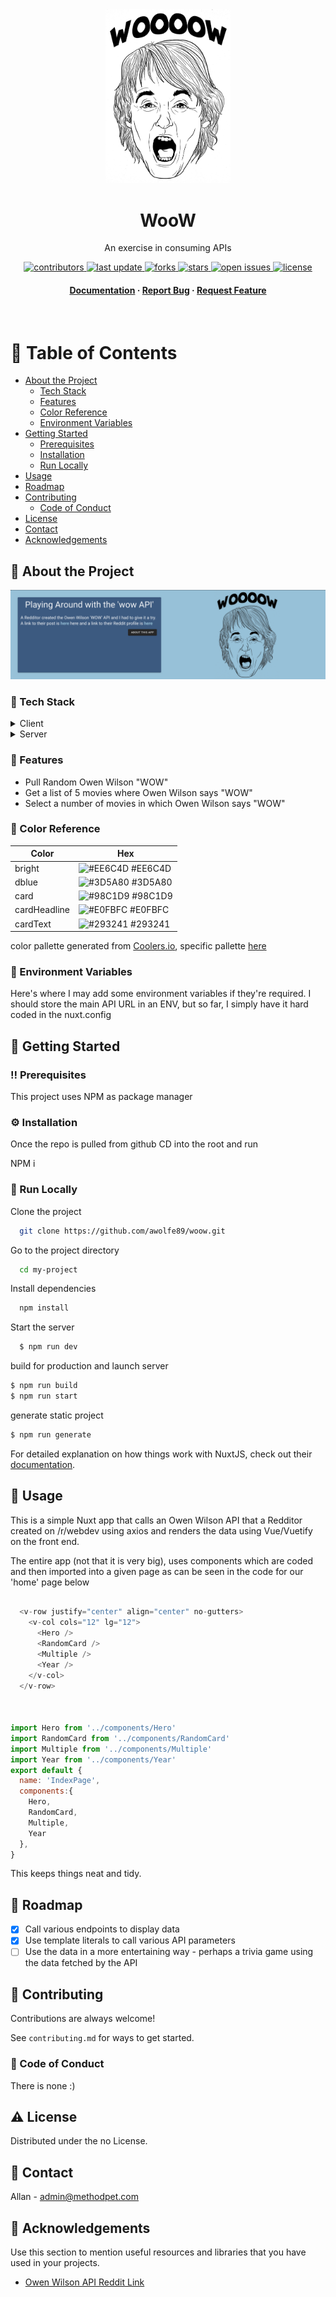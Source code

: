 <div align="center">

  <img src="./static/owen.png" alt="logo" width="200" height="auto" />
  <h1>WooW</h1>
  
  <p>
    An exercise in consuming APIs
  </p>

  
<!-- Badges -->
<p>
  <a href="https://github.com/awolfe89/awesome-readme-template/graphs/contributors">
    <img src="https://img.shields.io/github/contributors/awolfe89/awesome-readme-template" alt="contributors" />
  </a>
  <a href="">
    <img src="https://img.shields.io/github/last-commit/awolfe89/awesome-readme-template" alt="last update" />
  </a>
  <a href="https://github.com/awolfe89/awesome-readme-template/network/members">
    <img src="https://img.shields.io/github/forks/awolfe89/awesome-readme-template" alt="forks" />
  </a>
  <a href="https://github.com/awolfe89/awesome-readme-template/stargazers">
    <img src="https://img.shields.io/github/stars/awolfe89/awesome-readme-template" alt="stars" />
  </a>
  <a href="https://github.com/awolfe89/awesome-readme-template/issues/">
    <img src="https://img.shields.io/github/issues/awolfe89/awesome-readme-template" alt="open issues" />
  </a>
  <a href="https://github.com/awolfe89/awesome-readme-template/blob/master/LICENSE">
    <img src="https://img.shields.io/github/license/awolfe89/awesome-readme-template.svg" alt="license" />
  </a>
</p>
   
<h4>
    <!-- <a href="https://github.com/awolfe89/awesome-readme-template/">View Demo</a>
  <span> · </span> -->
    <a href="https://github.com/awolfe89/awesome-readme-template">Documentation</a>
  <span> · </span>
    <a href="https://github.com/awolfe89/awesome-readme-template/issues/">Report Bug</a>
  <span> · </span>
    <a href="https://github.com/awolfe89/awesome-readme-template/issues/">Request Feature</a>
  </h4>
</div>

<br />

<!-- Table of Contents -->
# :notebook_with_decorative_cover: Table of Contents

- [About the Project](#star2-about-the-project)
  * [Tech Stack](#space_invader-tech-stack)
  * [Features](#dart-features)
  * [Color Reference](#art-color-reference)
  * [Environment Variables](#key-environment-variables)
- [Getting Started](#toolbox-getting-started)
  * [Prerequisites](#bangbang-prerequisites)
  * [Installation](#gear-installation)
  * [Run Locally](#running-run-locally)
- [Usage](#eyes-usage)
- [Roadmap](#compass-roadmap)
- [Contributing](#wave-contributing)
  * [Code of Conduct](#scroll-code-of-conduct)
- [License](#warning-license)
- [Contact](#handshake-contact)
- [Acknowledgements](#gem-acknowledgements)
  

<!-- About the Project -->
## :star2: About the Project

<div align="center"> 
  <img src="./static/woow.png" alt="screenshot" />
</div>


<!-- TechStack -->
### :space_invader: Tech Stack

<details>
  <summary>Client</summary>
  <ul>
    <li><a href="https://www.nuxtjs.org/">Nuxt</a></li>
    <li><a href="https://nextjs.org/">Vue.js</a></li>
    <li><a href="https://vuetifyjs.com/">Vuetify (CSS)</a></li>
    <li><a href="#">Axios</a></li>
  </ul>
</details>

<details>
  <summary>Server</summary>
  <ul>
    <li><a href="#">n/a</a></li>
  </ul>
</details>


<!-- Features -->
### :dart: Features

- Pull Random Owen Wilson "WOW"
- Get a list of 5 movies where Owen Wilson says "WOW"
- Select a number of movies in which Owen Wilson says "WOW"

<!-- Color Reference -->
### :art: Color Reference

| Color             | Hex                                                                |
| ----------------- | ------------------------------------------------------------------ |
| bright | ![#EE6C4D](https://via.placeholder.com/10/EEEEEE?text=+) #EE6C4D |
| dblue | ![#3D5A80](https://via.placeholder.com/10/EEEEEE?text=+) #3D5A80 |
| card | ![#98C1D9](https://via.placeholder.com/10/EEEEEE?text=+) #98C1D9 |
| cardHeadline | ![#E0FBFC](https://via.placeholder.com/10/EEEEEE?text=+) #E0FBFC |
| cardText | ![#293241](https://via.placeholder.com/10/EEEEEE?text=+) #293241 |

color pallette generated from <a href="www.coolers.io">Coolers.io</a>, specific pallette <a href="https://coolors.co/palette/3d5a80-98c1d9-e0fbfc-ee6c4d-293241">here</a>


<!-- Env Variables -->
### :key: Environment Variables

Here's where I may add some environment variables if they're required. I should store the main API URL in an ENV, but so far, I simply have it hard coded in the nuxt.config

<!-- `API_KEY`

`ANOTHER_API_KEY` -->

<!-- Getting Started -->
## 	:toolbox: Getting Started

<!-- Prerequisites -->
### :bangbang: Prerequisites

This project uses NPM as package manager


<!-- Installation -->
### :gear: Installation

Once the repo is pulled from github CD into the root and run 

NPM i 


<!-- Run Locally -->
### :running: Run Locally

Clone the project

```bash
  git clone https://github.com/awolfe89/woow.git
```

Go to the project directory

```bash
  cd my-project
```

Install dependencies

```bash
  npm install
```

Start the server

```bash
  $ npm run dev
```

build for production and launch server
```bash
$ npm run build
$ npm run start
```

generate static project
```bash
$ npm run generate
```
For detailed explanation on how things work with NuxtJS, check out their [documentation](https://nuxtjs.org).
<!-- Usage -->
## :eyes: Usage

This is a simple Nuxt app that calls an Owen Wilson API that a Redditor created on /r/webdev using axios and renders the data using Vue/Vuetify on the front end.

The entire app (not that it is very big), uses components which are coded and then imported into a given page as can be seen in the code for our 'home' page below

```javascript

  <v-row justify="center" align="center" no-gutters>
    <v-col cols="12" lg="12">
      <Hero />
      <RandomCard />
      <Multiple />
      <Year />
    </v-col>
  </v-row>



import Hero from '../components/Hero'
import RandomCard from '../components/RandomCard'
import Multiple from '../components/Multiple'
import Year from '../components/Year'
export default {
  name: 'IndexPage',
  components:{
    Hero,
    RandomCard,
    Multiple,
    Year  
  },
}


```
This keeps things neat and tidy.
<!-- Roadmap -->
## :compass: Roadmap

* [x] Call various endpoints to display data
* [x] Use template literals to call various API parameters
* [ ] Use the data in a more entertaining way - perhaps a trivia game using the data fetched by the API 

<!-- Contributing -->
## :wave: Contributing

<a href="https://github.com/awolfe89/wooow/graphs/contributors">
</a>


Contributions are always welcome!

See `contributing.md` for ways to get started.


<!-- Code of Conduct -->
### :scroll: Code of Conduct

There is none :) 


<!-- License -->
## :warning: License

Distributed under the no License. 


<!-- Contact -->
## :handshake: Contact

Allan - admin@methodpet.com


<!-- Acknowledgments -->
## :gem: Acknowledgements

Use this section to mention useful resources and libraries that you have used in your projects.

 - [Owen Wilson API Reddit Link](https://old.reddit.com/r/webdev/comments/u118io/i_built_an_api_for_owen_wilsons_wows/)

